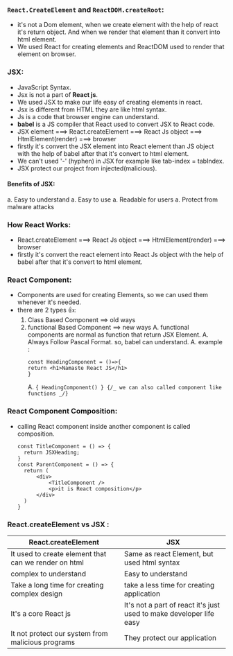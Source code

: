 ### `React.CreateElement` and `ReactDOM.createRoot`:

- it's not a Dom element, when we create element with the help of react it's return object. And when we render that element than it convert into html element.
- We used React for creating elements and ReactDOM used to render that element on browser.

### JSX:

- JavaScript Syntax.
- Jsx is not a part of **React js**.
- We used JSX to make our life easy of creating elements in react.
- Jsx is different from HTML they are like html syntax.
- Js is a code that browser engine can understand.
- **babel** is a JS compiler that React used to convert JSX to React code.
- JSX element ===> React.createElement ===> React Js object ===> HtmlElement(render) ===> browser
- firstly it's convert the JSX element into React element than JS object with the help of babel after that it's convert to html element.
- We can't used '-' (hyphen) in JSX for example like tab-index = tabIndex.
- JSX protect our project from injected(malicious).

#### Benefits of JSX:

a. Easy to understand
a. Easy to use
a. Readable for users
a. Protect from malware attacks

### How React Works:

- React.createElement ===> React Js object ===> HtmlElement(render) ===> browser
- firstly it's convert the react element into React Js object with the help of babel after that it's convert to html element.

### React Component:

- Components are used for creating Elements, so we can used them whenever it's needed.
- there are 2 types 👍:
  1. Class Based Component ==> old ways
  1. functional Based Component ==> new ways
     A. functional components are normal as function that return JSX Element.
     A. Always Follow Pascal Format. so, babel can understand.
     A. example :
     ```
     const HeadingComponent = ()=>{
     return <h1>Namaste React JS</h1>
     }
     ```
     A.
     `{ HeadingComponent() } {/_ we can also called component like functions _/} `

### React Component Composition:

- calling React component inside another component is called composition.
  ```
  const TitleComponent = () => {
    return JSXHeading;
  }
  const ParentComponent = () => {
    return (
        <div>
            <TitleComponent />
            <p>it is React composition</p>
        </div>
    )
  }
  ```

### React.createElement vs JSX :

| React.createElement                                  | JSX                                                                 |
| ---------------------------------------------------- | ------------------------------------------------------------------- |
| It used to create element that can we render on html | Same as react Element, but used html syntax                         |
| complex to understand                                | Easy to understand                                                  |
| Take a long time for creating complex design         | take a less time for creating application                           |
| It's a core React js                                 | It's not a part of react it's just used to make developer life easy |
| It not protect our system from malicious programs    | They protect our application                                        |
